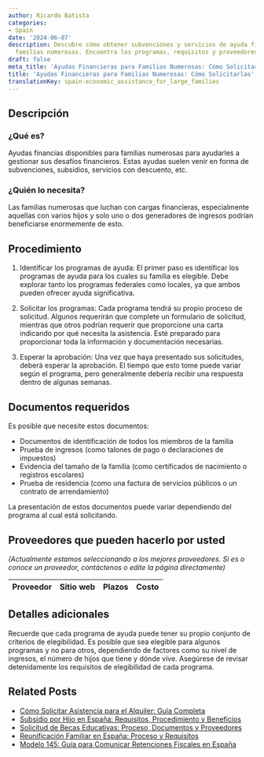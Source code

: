 ```yaml
---
author: Ricardo Batista
categories:
- Spain
date: '2024-06-07'
description: Descubre cómo obtener subvenciones y servicios de ayuda financiera para
  familias numerosas. Encuentra los programas, requisitos y proveedores clave.
draft: false
meta_title: 'Ayudas Financieras para Familias Numerosas: Cómo Solicitarlas'
title: 'Ayudas Financieras para Familias Numerosas: Cómo Solicitarlas'
translationKey: spain-economic_assistance_for_large_families
---
```



## Descripción
### ¿Qué es?
Ayudas financias disponibles para familias numerosas para ayudarles a gestionar sus desafíos financieros. Estas ayudas suelen venir en forma de subvenciones, subsidios, servicios con descuento, etc.

### ¿Quién lo necesita?
Las familias numerosas que luchan con cargas financieras, especialmente aquellas con varios hijos y solo uno o dos generadores de ingresos podrían beneficiarse enormemente de esto.

## Procedimiento

1. Identificar los programas de ayuda: El primer paso es identificar los programas de ayuda para los cuales su familia es elegible. Debe explorar tanto los programas federales como locales, ya que ambos pueden ofrecer ayuda significativa.

2. Solicitar los programas: Cada programa tendrá su propio proceso de solicitud. Algunos requerirán que complete un formulario de solicitud, mientras que otros podrían requerir que proporcione una carta indicando por qué necesita la asistencia. Esté preparado para proporcionar toda la información y documentación necesarias.

3. Esperar la aprobación: Una vez que haya presentado sus solicitudes, deberá esperar la aprobación. El tiempo que esto tome puede variar según el programa, pero generalmente debería recibir una respuesta dentro de algunas semanas.

## Documentos requeridos
Es posible que necesite estos documentos:

- Documentos de identificación de todos los miembros de la familia
- Prueba de ingresos (como talones de pago o declaraciones de impuestos)
- Evidencia del tamaño de la familia (como certificados de nacimiento o registros escolares)
- Prueba de residencia (como una factura de servicios públicos o un contrato de arrendamiento)

La presentación de estos documentos puede variar dependiendo del programa al cual está solicitando.

## Proveedores que pueden hacerlo por usted

_(Actualmente estamos seleccionando a los mejores proveedores. Si es o conoce un proveedor, contáctenos o edite la página directamente)_

| Proveedor | Sitio web | Plazos | Costo |
| --------------- | --------------- | :-------------: | :-------------: |

## Detalles adicionales
Recuerde que cada programa de ayuda puede tener su propio conjunto de criterios de elegibilidad. Es posible que sea elegible para algunos programas y no para otros, dependiendo de factores como su nivel de ingresos, el número de hijos que tiene y dónde vive. Asegúrese de revisar detenidamente los requisitos de elegibilidad de cada programa.


## Related Posts

- [Cómo Solicitar Asistencia para el Alquiler: Guía Completa](https://tramitit.com/es/guides/spain/solicitud_de_ayuda_para_el_alquiler/)
- [Subsidio por Hijo en España: Requisitos, Procedimiento y Beneficios](https://tramitit.com/es/guides/spain/solicitar_prestaciones_por_hijo_a_cargo/)
- [Solicitud de Becas Educativas: Proceso, Documentos y Proveedores](https://tramitit.com/es/guides/spain/solicitar_becas_educativas/)
- [Reunificación Familiar en España: Proceso y Requisitos](https://tramitit.com/es/guides/spain/reagrupacion_familiar/)
- [Modelo 145: Guía para Comunicar Retenciones Fiscales en España](https://tramitit.com/es/guides/spain/modelo_145/)